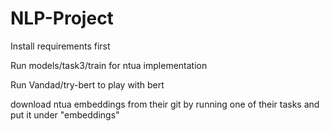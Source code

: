 # NLP-Project

Install requirements first


Run models/task3/train for ntua implementation

Run Vandad/try-bert to play with bert

download ntua embeddings from their git by running one of their tasks and put it under "embeddings"